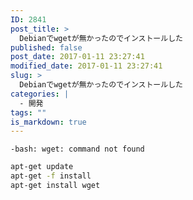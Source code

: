 ```yaml
---
ID: 2841
post_title: >
  Debianでwgetが無かったのでインストールした
published: false
post_date: 2017-01-11 23:27:41
modified_date: 2017-01-11 23:27:41
slug: >
  Debianでwgetが無かったのでインストールした
categories: |
  - 開発
tags: ""
is_markdown: true
---
```

<!--more-->


```
-bash: wget: command not found
```

```bash
apt-get update
apt-get -f install
apt-get install wget
```
